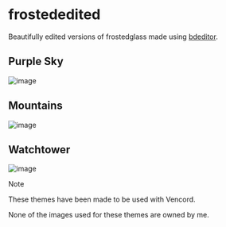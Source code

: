 # frostededited
Beautifully edited versions of frostedglass made using [bdeditor](https://bdeditor.dev/).

## Purple Sky
![image](https://github.com/TheDerpyMit/frostededited/assets/96660621/becb8d4f-55af-4da9-9dc0-2794b57c5df2)

## Mountains
![image](https://github.com/TheDerpyMit/frostededited/assets/96660621/32d0d7be-4b71-415d-b189-2b26a3e20bf4)

## Watchtower
![image](https://github.com/TheDerpyMit/frostededited/assets/96660621/1cd3e38c-4343-4d84-be4b-647ae0150c7b)

> [!NOTE]
> These themes have been made to be used with Vencord.

None of the images used for these themes are owned by me.
